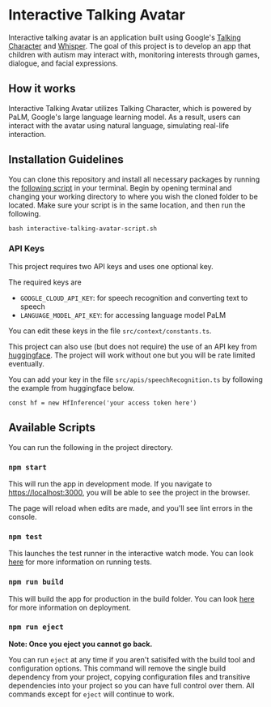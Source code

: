# Interactive Talking Avatar

Interactive talking avatar is an application built using Google's [Talking Character](https://github.com/google/generative-ai-docs/tree/main/demos/palm/web/talking-character) and [Whisper](https://github.com/openai/whisper). The goal of this project is to develop an app that children with autism may interact with, monitoring interests through games, dialogue, and facial expressions.

## How it works

Interactive Talking Avatar utilizes Talking Character, which is powered by PaLM, Google's large language learning model. As a result, users can interact with the avatar using natural language, simulating real-life interaction.

## Installation Guidelines

You can clone this repository and install all necessary packages by running the [following script](./docs/interactive-talking-avatar-script.sh) in your terminal. Begin by opening terminal and changing your working directory to where you wish the cloned folder to be located. Make sure your script is in the same location, and then run the following.

```shell
bash interactive-talking-avatar-script.sh
```

### API Keys

This project requires two API keys and uses one optional key.

The required keys are

- `GOOGLE_CLOUD_API_KEY`: for speech recognition and converting text to speech
- `LANGUAGE_MODEL_API_KEY`: for accessing language model PaLM

You can edit these keys in the file `src/context/constants.ts`.

This project can also use (but does not require) the use of an API key from [huggingface](https://huggingface.co/docs/huggingface.js/inference/README). The project will work without one but you will be rate limited eventually.

You can add your key in the file `src/apis/speechRecognition.ts` by following the example from huggingface below.

```
const hf = new HfInference('your access token here')
```

## Available Scripts

You can run the following in the project directory.

### `npm start`

This will run the app in development mode.
If you navigate to [https://localhost:3000](https://localhost:3000), you will be able to see the project in the browser.

The page will reload when edits are made, and you'll see lint errors in the console.

### `npm test`

This launches the test runner in the interactive watch mode. You can look [here](https://create-react-app.dev/docs/running-tests/) for more information on running tests.

### `npm run build`

This will build the app for production in the build folder. You can look [here](https://create-react-app.dev/docs/deployment/) for more information on deployment.

### `npm run eject`

**Note: Once you eject you cannot go back.**

You can run `eject` at any time if you aren't satisifed with the build tool and configuration options. This command will remove the single build dependency from your project, copying configuration files and transitive dependencies into your project so you can have full control over them. All commands except for `eject` will continue to work.
